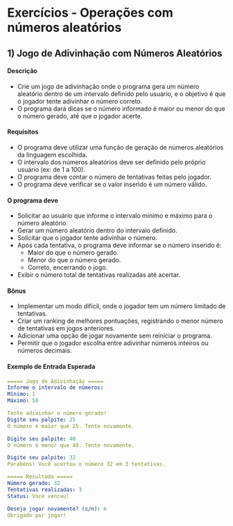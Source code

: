 # Exercícios - Operações com números aleatórios

## 1) **Jogo de Adivinhação com Números Aleatórios**

#### Descrição

- Crie um jogo de adivinhação onde o programa gera um número aleatório dentro de um intervalo definido pelo usuário, e o objetivo é que o jogador tente adivinhar o número correto. 
- O programa dará dicas se o número informado é maior ou menor do que o número gerado, até que o jogador acerte.

#### Requisitos

- O programa deve utilizar uma função de geração de números aleatórios da linguagem escolhida.
- O intervalo dos números aleatórios deve ser definido pelo próprio usuário (ex: de 1 a 100).
- O programa deve contar o número de tentativas feitas pelo jogador.
- O programa deve verificar se o valor inserido é um número válido.

#### O programa deve

- Solicitar ao usuário que informe o intervalo mínimo e máximo para o número aleatório.
- Gerar um número aleatório dentro do intervalo definido.
- Solicitar que o jogador tente adivinhar o número.
- Após cada tentativa, o programa deve informar se o número inserido é:
    - Maior do que o número gerado.
    - Menor do que o número gerado.
    - Correto, encerrando o jogo.
- Exibir o número total de tentativas realizadas até acertar.

#### Bônus

- Implementar um modo difícil, onde o jogador tem um número limitado de tentativas.
- Criar um ranking de melhores pontuações, registrando o menor número de tentativas em jogos anteriores.
- Adicionar uma opção de jogar novamente sem reiniciar o programa.
- Permitir que o jogador escolha entre adivinhar números inteiros ou números decimais.

#### Exemplo de Entrada Esperada

~~~yaml
===== Jogo de Adivinhação =====
Informe o intervalo de números:
Mínimo: 1
Máximo: 50

Tente adivinhar o número gerado!
Digite seu palpite: 25
O número é maior que 25. Tente novamente.

Digite seu palpite: 40
O número é menor que 40. Tente novamente.

Digite seu palpite: 32
Parabéns! Você acertou o número 32 em 3 tentativas.
~~~

~~~yaml
===== Resultado =====
Número gerado: 32
Tentativas realizadas: 3
Status: Você venceu!

Deseja jogar novamente? (s/n): n
Obrigado por jogar!
~~~
